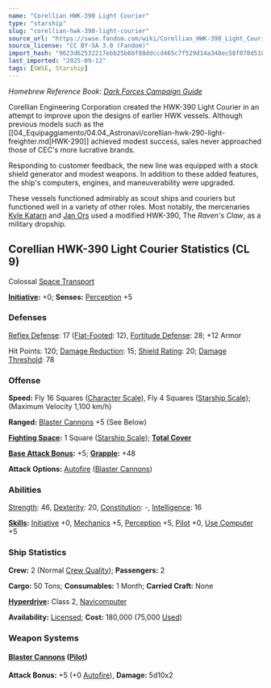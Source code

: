 ```yaml
---
name: "Corellian HWK-390 Light Courier"
type: "starship"
slug: "corellian-hwk-390-light-courier"
source_url: "https://swse.fandom.com/wiki/Corellian_HWK-390_Light_Courier"
source_license: "CC BY-SA 3.0 (Fandom)"
import_hash: "9623d62532217ebb25b6bf88ddccd465c7f529d14a348ec58f070d518170d902"
last_imported: "2025-09-12"
tags: [SWSE, Starship]
---
```

*Homebrew Reference Book: [Dark Forces Campaign Guide](https://swse.fandom.com/wiki/Dark_Forces_Campaign_Guide)*

Corellian Engineering Corporation created the HWK-390 Light Courier in an attempt to improve upon the designs of earlier HWK vessels. Although previous models such as the [[04_Equipaggiamento/04.04_Astronavi/corellian-hwk-290-light-freighter.md|HWK-290]] achieved modest success, sales never approached those of CEC's more lucrative brands.

Responding to customer feedback, the new line was equipped with a stock shield generator and modest weapons. In addition to these added features, the ship's computers, engines, and maneuverability were upgraded.

These vessels functioned admirably as scout ships and couriers but functioned well in a variety of other roles. Most notably, the mercenaries [Kyle Katarn](https://swse.fandom.com/wiki/Kyle_Katarn) and [Jan Ors](https://swse.fandom.com/wiki/Jan_Ors) used a modified HWK-390, The *Raven's Claw*, as a military dropship.

## Corellian HWK-390 Light Courier Statistics (CL 9)
Colossal [Space Transport](https://swse.fandom.com/wiki/Space_Transport)

**[Initiative](https://swse.fandom.com/wiki/Initiative):** +0; **Senses:** [Perception](https://swse.fandom.com/wiki/Perception) +5
### Defenses
[Reflex Defense](https://swse.fandom.com/wiki/Reflex_Defense_(Vehicles)): 17 ([Flat-Footed](https://swse.fandom.com/wiki/Flat-Footed): 12), [Fortitude Defense](https://swse.fandom.com/wiki/Fortitude_Defense_(Vehicles)): 28; +12 Armor

Hit Points: 120; [Damage Reduction](https://swse.fandom.com/wiki/Damage_Reduction): 15; [Shield Rating](https://swse.fandom.com/wiki/Shield_Rating): 20; [Damage Threshold](https://swse.fandom.com/wiki/Damage_Threshold_(Vehicles)): 78
### Offense
**Speed:** Fly 16 Squares ([Character Scale](https://swse.fandom.com/wiki/Character_Scale)), Fly 4 Squares ([Starship Scale](https://swse.fandom.com/wiki/Starship_Scale)); (Maximum Velocity 1,100 km/h)

**Ranged:** [Blaster Cannons](https://swse.fandom.com/wiki/Blaster_Cannons) +5 (See Below)

**[Fighting Space](https://swse.fandom.com/wiki/Fighting_Space):** 1 Square ([Starship Scale](https://swse.fandom.com/wiki/Starship_Scale)); **[Total Cover](https://swse.fandom.com/wiki/Total_Cover)**

**[Base Attack Bonus](https://swse.fandom.com/wiki/Base_Attack_Bonus):** +5; **[Grapple](https://swse.fandom.com/wiki/Grapple):** +48

**Attack Options:** [Autofire](https://swse.fandom.com/wiki/Autofire_(Vehicle_Combat)) ([Blaster Cannons](https://swse.fandom.com/wiki/Blaster_Cannons))
### Abilities
[Strength](https://swse.fandom.com/wiki/Strength): 46, [Dexterity](https://swse.fandom.com/wiki/Dexterity): 20, [Constitution](https://swse.fandom.com/wiki/Constitution): -, [Intelligence](https://swse.fandom.com/wiki/Intelligence): 16

**[Skills](https://swse.fandom.com/wiki/Skills):** [Initiative](https://swse.fandom.com/wiki/Initiative) +0, [Mechanics](https://swse.fandom.com/wiki/Mechanics) +5, [Perception](https://swse.fandom.com/wiki/Perception) +5, [Pilot](https://swse.fandom.com/wiki/Pilot) +0, [Use Computer](https://swse.fandom.com/wiki/Use_Computer) +5
### Ship Statistics
**Crew:** 2 (Normal [Crew Quality](https://swse.fandom.com/wiki/Crew_Quality)); **Passengers:** 2

**Cargo:** 50 Tons; **Consumables:** 1 Month; **Carried Craft:** None

**[Hyperdrive](https://swse.fandom.com/wiki/Hyperdrive):** Class 2, [Navicomputer](https://swse.fandom.com/wiki/Navicomputer)

**Availability:** [Licensed](https://swse.fandom.com/wiki/Licensed); **Cost:** 180,000 (75,000 [Used](https://swse.fandom.com/wiki/Used))
### Weapon Systems
#### **[Blaster Cannons](https://swse.fandom.com/wiki/Blaster_Cannons) ([Pilot](https://swse.fandom.com/wiki/Pilot_(Vehicle_Combat)))**
**Attack Bonus:** +5 (+0 [Autofire](https://swse.fandom.com/wiki/Autofire_(Vehicle_Combat))), **Damage:** 5d10x2